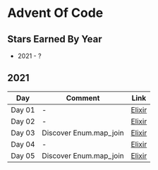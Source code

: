 # Advent Of Code

## Stars Earned By Year

- 2021 - ?

## 2021

| Day    | Comment                      | Link                                     |
| ------ | -----------------------------| ---------------------------------------- |
| Day 01 | -                            | [Elixir](./2021/aoc/lib/day_1.ex)        |
| Day 02 | -                            | [Elixir](./2021/aoc/lib/day_2.ex)        |
| Day 03 | Discover Enum.map_join       | [Elixir](./2021/aoc/lib/day_3.ex)        |
| Day 04 | -                            | [Elixir](./2021/aoc/lib/day_4.ex)        |
| Day 05 | Discover Enum.map_join       | [Elixir](./2021/aoc/lib/day_5.ex)        |

